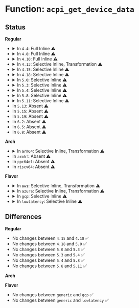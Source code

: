 # Function: <code>acpi_get_device_data</code>

## Status
<b>Regular</b>
<ul>
<li>
<details>
<summary>In <code>4.4</code>: Full Inline ⚠️</summary>

**Collision:** Unique Static

**Inline:** Full

**Transformation:** False

**Instances:**

```
In drivers/acpi/scan.c (ffffffff8147f4b9)
Location: drivers/acpi/scan.c:559
Inline: True
Inline callers:
  - drivers/acpi/scan.c:acpi_bus_get_device
  - drivers/acpi/scan.c:acpi_bus_get_acpi_device
```
</details>
</li>
<li>
<details>
<summary>In <code>4.8</code>: Full Inline ⚠️</summary>

**Collision:** Unique Static

**Inline:** Full

**Transformation:** False

**Instances:**

```
In drivers/acpi/scan.c (ffffffff814ce90d)
Location: drivers/acpi/scan.c:579
Inline: True
Inline callers:
  - drivers/acpi/scan.c:acpi_bus_get_acpi_device
  - drivers/acpi/scan.c:acpi_bus_get_device
```
</details>
</li>
<li>
<details>
<summary>In <code>4.10</code>: Full Inline ⚠️</summary>

**Collision:** Unique Static

**Inline:** Full

**Transformation:** False

**Instances:**

```
In drivers/acpi/scan.c (ffffffff814f0877)
Location: drivers/acpi/scan.c:580
Inline: True
Inline callers:
  - drivers/acpi/scan.c:acpi_bus_get_acpi_device
  - drivers/acpi/scan.c:acpi_bus_get_device
```
</details>
</li>
<li>
<details>
<summary>In <code>4.13</code>: Selective Inline, Transformation ⚠️</summary>

**Collision:** Unique Static

**Inline:** Selective

**Transformation:** True

**Instances:**

```
In drivers/acpi/scan.c (ffffffff814fde46)
Location: drivers/acpi/scan.c:578
Inline: True
Inline callers:
  - drivers/acpi/scan.c:acpi_bus_get_acpi_device
Direct callers:
  - drivers/acpi/scan.c:acpi_scan_init
  - drivers/acpi/scan.c:acpi_walk_dep_device_list
  - drivers/acpi/scan.c:acpi_bus_check_add
  - drivers/acpi/scan.c:acpi_init_device_object
  - drivers/acpi/scan.c:acpi_bus_online
  - drivers/acpi/scan.c:acpi_bus_offline
```
**Symbols:**

```
ffffffff814fd7a0-ffffffff814fd7e0: acpi_get_device_data.constprop.15 (STB_LOCAL)
```
</details>
</li>
<li>
<details>
<summary>In <code>4.15</code>: Selective Inline ⚠️</summary>

```c
int acpi_get_device_data(acpi_handle handle, struct acpi_device **device, void (*callback)(void *));
```

**Collision:** Unique Static

**Inline:** Selective

**Transformation:** False

**Instances:**

```
In drivers/acpi/scan.c (ffffffff8153f1a0)
Location: drivers/acpi/scan.c:579
Inline: True
Direct callers:
  - drivers/acpi/scan.c:acpi_scan_init
  - drivers/acpi/scan.c:acpi_walk_dep_device_list
  - drivers/acpi/scan.c:acpi_bus_check_add
  - drivers/acpi/scan.c:acpi_init_device_object
  - drivers/acpi/scan.c:acpi_bus_get_acpi_device
  - drivers/acpi/scan.c:acpi_bus_online
  - drivers/acpi/scan.c:acpi_bus_offline
```
**Symbols:**

```
ffffffff8153f1a0-ffffffff8153f246: acpi_get_device_data (STB_LOCAL)
```
</details>
</li>
<li>
<details>
<summary>In <code>4.18</code>: Selective Inline ⚠️</summary>

```c
int acpi_get_device_data(acpi_handle handle, struct acpi_device **device, void (*callback)(void *));
```

**Collision:** Unique Static

**Inline:** Selective

**Transformation:** False

**Instances:**

```
In drivers/acpi/scan.c (ffffffff815750f0)
Location: drivers/acpi/scan.c:580
Inline: True
Direct callers:
  - drivers/acpi/scan.c:acpi_scan_init
  - drivers/acpi/scan.c:acpi_walk_dep_device_list
  - drivers/acpi/scan.c:acpi_bus_check_add
  - drivers/acpi/scan.c:acpi_init_device_object
  - drivers/acpi/scan.c:acpi_bus_get_acpi_device
  - drivers/acpi/scan.c:acpi_bus_online
  - drivers/acpi/scan.c:acpi_bus_offline
```
**Symbols:**

```
ffffffff815750f0-ffffffff81575188: acpi_get_device_data (STB_LOCAL)
```
</details>
</li>
<li>
<details>
<summary>In <code>5.0</code>: Selective Inline ⚠️</summary>

```c
int acpi_get_device_data(acpi_handle handle, struct acpi_device **device, void (*callback)(void *));
```

**Collision:** Unique Static

**Inline:** Selective

**Transformation:** False

**Instances:**

```
In drivers/acpi/scan.c (ffffffff8158cef0)
Location: drivers/acpi/scan.c:580
Inline: True
Direct callers:
  - drivers/acpi/scan.c:acpi_scan_init
  - drivers/acpi/scan.c:acpi_walk_dep_device_list
  - drivers/acpi/scan.c:acpi_bus_check_add
  - drivers/acpi/scan.c:acpi_init_device_object
  - drivers/acpi/scan.c:acpi_bus_get_acpi_device
  - drivers/acpi/scan.c:acpi_bus_online
  - drivers/acpi/scan.c:acpi_bus_offline
```
**Symbols:**

```
ffffffff8158cef0-ffffffff8158cf88: acpi_get_device_data (STB_LOCAL)
```
</details>
</li>
<li>
<details>
<summary>In <code>5.3</code>: Selective Inline ⚠️</summary>

```c
int acpi_get_device_data(acpi_handle handle, struct acpi_device **device, void (*callback)(void *));
```

**Collision:** Unique Static

**Inline:** Selective

**Transformation:** False

**Instances:**

```
In drivers/acpi/scan.c (ffffffff815bdca0)
Location: drivers/acpi/scan.c:581
Inline: True
Direct callers:
  - drivers/acpi/scan.c:acpi_scan_init
  - drivers/acpi/scan.c:acpi_walk_dep_device_list
  - drivers/acpi/scan.c:acpi_bus_check_add
  - drivers/acpi/scan.c:acpi_init_device_object
  - drivers/acpi/scan.c:acpi_bus_get_acpi_device
  - drivers/acpi/scan.c:acpi_bus_online
  - drivers/acpi/scan.c:acpi_bus_offline
```
**Symbols:**

```
ffffffff815bdca0-ffffffff815bdd38: acpi_get_device_data (STB_LOCAL)
```
</details>
</li>
<li>
<details>
<summary>In <code>5.4</code>: Selective Inline ⚠️</summary>

```c
int acpi_get_device_data(acpi_handle handle, struct acpi_device **device, void (*callback)(void *));
```

**Collision:** Unique Static

**Inline:** Selective

**Transformation:** False

**Instances:**

```
In drivers/acpi/scan.c (ffffffff815def60)
Location: drivers/acpi/scan.c:581
Inline: True
Direct callers:
  - drivers/acpi/scan.c:acpi_scan_init
  - drivers/acpi/scan.c:acpi_walk_dep_device_list
  - drivers/acpi/scan.c:acpi_bus_check_add
  - drivers/acpi/scan.c:acpi_init_device_object
  - drivers/acpi/scan.c:acpi_bus_get_acpi_device
  - drivers/acpi/scan.c:acpi_bus_online
  - drivers/acpi/scan.c:acpi_bus_offline
```
**Symbols:**

```
ffffffff815def60-ffffffff815deff8: acpi_get_device_data (STB_LOCAL)
```
</details>
</li>
<li>
<details>
<summary>In <code>5.8</code>: Selective Inline ⚠️</summary>

```c
int acpi_get_device_data(acpi_handle handle, struct acpi_device **device, void (*callback)(void *));
```

**Collision:** Unique Static

**Inline:** Selective

**Transformation:** False

**Instances:**

```
In drivers/acpi/scan.c (ffffffff8168af0a)
Location: drivers/acpi/scan.c:580
Inline: True
Inline callers:
  - drivers/acpi/scan.c:acpi_bus_get_acpi_device
  - drivers/acpi/scan.c:acpi_bus_get_acpi_device
Direct callers:
  - drivers/acpi/scan.c:acpi_scan_init
  - drivers/acpi/scan.c:acpi_walk_dep_device_list
  - drivers/acpi/scan.c:acpi_bus_check_add
  - drivers/acpi/scan.c:acpi_init_device_object
  - drivers/acpi/scan.c:acpi_bus_online
  - drivers/acpi/scan.c:acpi_bus_offline
```
**Symbols:**

```
ffffffff81689ee0-ffffffff81689f78: acpi_get_device_data (STB_LOCAL)
```
</details>
</li>
<li>
<details>
<summary>In <code>5.11</code>: Selective Inline ⚠️</summary>

```c
int acpi_get_device_data(acpi_handle handle, struct acpi_device **device, void (*callback)(void *));
```

**Collision:** Unique Static

**Inline:** Selective

**Transformation:** False

**Instances:**

```
In drivers/acpi/scan.c (ffffffff816a8c4a)
Location: drivers/acpi/scan.c:580
Inline: True
Inline callers:
  - drivers/acpi/scan.c:acpi_bus_get_acpi_device
  - drivers/acpi/scan.c:acpi_bus_get_acpi_device
Direct callers:
  - drivers/acpi/scan.c:acpi_scan_init
  - drivers/acpi/scan.c:acpi_walk_dep_device_list
  - drivers/acpi/scan.c:acpi_bus_check_add
  - drivers/acpi/scan.c:acpi_init_device_object
  - drivers/acpi/scan.c:acpi_bus_online
  - drivers/acpi/scan.c:acpi_bus_offline
```
**Symbols:**

```
ffffffff816a7a80-ffffffff816a7b1f: acpi_get_device_data (STB_LOCAL)
```
</details>
</li>
<li>
In <code>5.13</code>: Absent ⚠️
</li>
<li>
In <code>5.15</code>: Absent ⚠️
</li>
<li>
In <code>5.19</code>: Absent ⚠️
</li>
<li>
In <code>6.2</code>: Absent ⚠️
</li>
<li>
In <code>6.5</code>: Absent ⚠️
</li>
<li>
In <code>6.8</code>: Absent ⚠️
</li>
</ul>
<b>Arch</b>
<ul>
<li>
<details>
<summary>In <code>arm64</code>: Selective Inline, Transformation ⚠️</summary>

**Collision:** Unique Static

**Inline:** Selective

**Transformation:** True

**Instances:**

```
In drivers/acpi/scan.c (ffff80001076c034)
Location: drivers/acpi/scan.c:581
Inline: True
Inline callers:
  - drivers/acpi/scan.c:acpi_bus_get_acpi_device
Direct callers:
  - drivers/acpi/scan.c:acpi_scan_init
  - drivers/acpi/scan.c:acpi_walk_dep_device_list
  - drivers/acpi/scan.c:acpi_bus_check_add
  - drivers/acpi/scan.c:acpi_init_device_object
  - drivers/acpi/scan.c:acpi_bus_online
  - drivers/acpi/scan.c:acpi_bus_offline
```
**Symbols:**

```
ffff80001076ba08-ffff80001076ba70: acpi_get_device_data.constprop.0 (STB_LOCAL)
```
</details>
</li>
<li>
In <code>armhf</code>: Absent ⚠️
</li>
<li>
In <code>ppc64el</code>: Absent ⚠️
</li>
<li>
In <code>riscv64</code>: Absent ⚠️
</li>
</ul>
<b>Flavor</b>
<ul>
<li>
<details>
<summary>In <code>aws</code>: Selective Inline, Transformation ⚠️</summary>

**Collision:** Unique Static

**Inline:** Selective

**Transformation:** True

**Instances:**

```
In drivers/acpi/scan.c (ffffffff815d1cf6)
Location: drivers/acpi/scan.c:581
Inline: True
Inline callers:
  - drivers/acpi/scan.c:acpi_bus_get_acpi_device
Direct callers:
  - drivers/acpi/scan.c:acpi_scan_init
  - drivers/acpi/scan.c:acpi_walk_dep_device_list
  - drivers/acpi/scan.c:acpi_bus_check_add
  - drivers/acpi/scan.c:acpi_init_device_object
  - drivers/acpi/scan.c:acpi_bus_online
  - drivers/acpi/scan.c:acpi_bus_offline
```
**Symbols:**

```
ffffffff815d17b0-ffffffff815d17f0: acpi_get_device_data.constprop.0 (STB_LOCAL)
```
</details>
</li>
<li>
<details>
<summary>In <code>azure</code>: Selective Inline, Transformation ⚠️</summary>

**Collision:** Unique Static

**Inline:** Selective

**Transformation:** True

**Instances:**

```
In drivers/acpi/scan.c (ffffffff815bb8b6)
Location: drivers/acpi/scan.c:581
Inline: True
Inline callers:
  - drivers/acpi/scan.c:acpi_bus_get_acpi_device
Direct callers:
  - drivers/acpi/scan.c:acpi_scan_init
  - drivers/acpi/scan.c:acpi_walk_dep_device_list
  - drivers/acpi/scan.c:acpi_bus_check_add
  - drivers/acpi/scan.c:acpi_init_device_object
  - drivers/acpi/scan.c:acpi_bus_online
  - drivers/acpi/scan.c:acpi_bus_offline
```
**Symbols:**

```
ffffffff815bb370-ffffffff815bb3b0: acpi_get_device_data.constprop.0 (STB_LOCAL)
```
</details>
</li>
<li>
<details>
<summary>In <code>gcp</code>: Selective Inline ⚠️</summary>

```c
int acpi_get_device_data(acpi_handle handle, struct acpi_device **device, void (*callback)(void *));
```

**Collision:** Unique Static

**Inline:** Selective

**Transformation:** False

**Instances:**

```
In drivers/acpi/scan.c (ffffffff815d3240)
Location: drivers/acpi/scan.c:581
Inline: True
Direct callers:
  - drivers/acpi/scan.c:acpi_scan_init
  - drivers/acpi/scan.c:acpi_walk_dep_device_list
  - drivers/acpi/scan.c:acpi_bus_check_add
  - drivers/acpi/scan.c:acpi_init_device_object
  - drivers/acpi/scan.c:acpi_bus_get_acpi_device
  - drivers/acpi/scan.c:acpi_bus_online
  - drivers/acpi/scan.c:acpi_bus_offline
```
**Symbols:**

```
ffffffff815d3240-ffffffff815d32d8: acpi_get_device_data (STB_LOCAL)
```
</details>
</li>
<li>
<details>
<summary>In <code>lowlatency</code>: Selective Inline ⚠️</summary>

```c
int acpi_get_device_data(acpi_handle handle, struct acpi_device **device, void (*callback)(void *));
```

**Collision:** Unique Static

**Inline:** Selective

**Transformation:** False

**Instances:**

```
In drivers/acpi/scan.c (ffffffff815ed100)
Location: drivers/acpi/scan.c:581
Inline: True
Direct callers:
  - drivers/acpi/scan.c:acpi_scan_init
  - drivers/acpi/scan.c:acpi_walk_dep_device_list
  - drivers/acpi/scan.c:acpi_bus_check_add
  - drivers/acpi/scan.c:acpi_init_device_object
  - drivers/acpi/scan.c:acpi_bus_get_acpi_device
  - drivers/acpi/scan.c:acpi_bus_online
  - drivers/acpi/scan.c:acpi_bus_offline
```
**Symbols:**

```
ffffffff815ed100-ffffffff815ed198: acpi_get_device_data (STB_LOCAL)
```
</details>
</li>
</ul>

## Differences
<b>Regular</b>
<ul>
<li>
No changes between <code>4.15</code> and <code>4.18</code> ✅
</li>
<li>
No changes between <code>4.18</code> and <code>5.0</code> ✅
</li>
<li>
No changes between <code>5.0</code> and <code>5.3</code> ✅
</li>
<li>
No changes between <code>5.3</code> and <code>5.4</code> ✅
</li>
<li>
No changes between <code>5.4</code> and <code>5.8</code> ✅
</li>
<li>
No changes between <code>5.8</code> and <code>5.11</code> ✅
</li>
</ul>
<b>Arch</b>
<ul>
</ul>
<b>Flavor</b>
<ul>
<li>
No changes between <code>generic</code> and <code>gcp</code> ✅
</li>
<li>
No changes between <code>generic</code> and <code>lowlatency</code> ✅
</li>
</ul>
